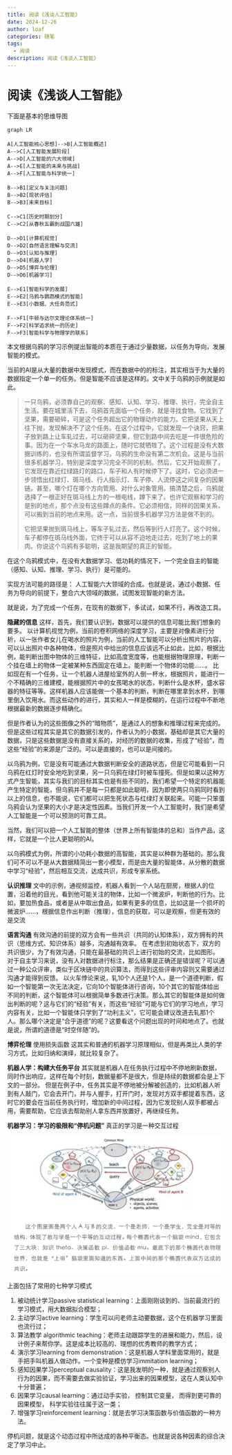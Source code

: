 ```yaml
---
title: 阅读《浅谈人工智能》
date: 2024-12-26
author: loaf
categories: 随笔
tags:
  - 阅读
description: 阅读《浅谈人工智能》
---
```


# 阅读《浅谈人工智能》

下面是基本的思维导图

```mermaid
graph LR

A[人工智能核心思想]-->B[人工智能概述]
A-->C[人工智能发展阶段]
A-->D[人工智能的六大领域]
A-->E[人工智能的未来与挑战]
A-->F[人工智能与科学统一]

B-->B1[定义与关注问题]
B-->B2[现状评估]
B-->B3[未来目标]

C-->C1[历史时期划分]
C-->C2[从春秋五霸到战国六雄]

D-->D1[计算机视觉]
D-->D2[自然语言理解与交流]
D-->D3[认知与推理]
D-->D4[机器人学]
D-->D5[博弈与伦理]
D-->D6[机器学习]

E-->E1[智能科学的发展]
E-->E2[乌鸦与鹦鹉模式的智能]
E-->E3[小数据、大任务范式]

F-->F1[牛顿与达尔文理论体系统一]
F-->F2[科学追求统一的历史]
F-->F3[智能科学与物理学的联系]

```

本文根据乌鸦的学习示例提出智能的本质在于通过少量数据，以任务为导向，发展智能的模式。

当前的AI是从大量的数据中发现模式，而在数据中的的标注，其实相当于为大量的数据指定一个单一的任务。但是智能不应该是这样的。文中关于乌鸦的示例就是如此。

> 一只乌鸦，必须靠自己的观察、感知、认知、学习、推理、执行，完全自主生活。要在城里活下去，乌鸦首先面临一个任务，就是寻找食物。它找到了坚果，需要砸碎，可是这个任务超出它的物理动作的能力。它把坚果从天上往下抛，发现解决不了这个任务。在这个过程中，它就发现一个诀窍，把果子放到路上让车轧过去，可以砸碎坚果，但它到路中间去吃是一件很危险的事。因为在一个车水马龙的路面上，随时它就牺牲了。这个过程是没有大数据训练的，也没有所谓监督学习，乌鸦的生命没有第二次机会。这是与当前很多机器学习，特别是深度学习完全不同的机制。然后，它又开始观察了，它发现在靠近红绿路灯的路口，车子和人有时候停下了。这时，它必须进一步领悟出红绿灯、斑马线、行人指示灯、车子停、人流停这之间复杂的因果链。甚至，哪个灯在哪个方向管用、对什么对象管用。搞清楚之后，乌鸦就选择了一根正好在斑马线上方的一根电线，蹲下来了。也许它观察和学习的是别的地点，那个点没有这些蹲点的条件。它必须相信，同样的因果关系，可以搬到当前的地点来用。这一点，当前很多机器学习方法是做不到的。
> 
> 它把坚果抛到斑马线上，等车子轧过去，然后等到行人灯亮了。这个时候，车子都停在斑马线外面，它终于可以从容不迫地走过去，吃到了地上的果肉。你说这个乌鸦有多聪明，这是我期望的真正的智能。

在这个乌鸦模式中，在没有大数据学习、低功耗的情况下，一个完全自主的智能（感知、认知、推理、学习、执行）是可能的。

实现方法可能的路径是：
人工智能六大领域的合成。也就是说，通过小数据、任务为导向的前提下，整合六大领域的数据，试图发现智能的新方法。

就是说，为了完成一个任务，在现有的数据下，多试试，如果不行，再改造工具。

**隐藏的信息**
这样，首先，我们要认识到，数据可以提供的信息可能比我们想象的要多。
以计算机视觉为例，当前的卷积网络的深度学习，主要是对像素进行分析，以一张作者女儿在喝水的照片为例，当前的人工智能可以分析出照片的内容，可以认出照片中各种物体，但是照片中给出的信息应该远不止如此，比如，根据比例，能判断出图中物体的三维特征，比如高度宽度等，也能根据物理原理，判断一个挂在墙上的物体一定被某种东西固定在墙上。能判断一个物体的功能……。
比如现在有一个任务，让一个机器人进屋给室外的人倒一杯水，根据照片，能进行一个不精确的三维建模，能根据照片中的女孩喝水的状态，判断什么是水杯，盛水容器的特征等等。这样机器人应该能做一个基本的判断，判断在哪里拿到水杯，到哪里倒入饮用水。而这些动作的进行，其实和人一样是模糊的，在运行过程中不断地根据最新的数据逐步精确化。

但是作者认为的这些图像之外的“暗物质”，是通过人的想象和推理过程来完成的。但是这些过程其实是其它的数据引发的，作者认为的小数据，基础却是其它大量的数据，只是这些数据是没有直接关系的，对经历的数据的收集，形成了“经验”，而这些“经验”的来源是广泛的。可以是直接的，也可以是间接的。

以乌鸦为例，它是没有可能通过大数据判断安全的道路状态，但是它可能看到一只乌鸦在红灯时安全地吃到坚果，另一只乌鸦在绿灯时被车撞死。但是如果以这种方式产生智能，其实与我们的目标其实也是有些不同的，我们希望一个特定的机器能产生特定的智能，但乌鸦并不是每一只都是如此聪明，因为即使两只乌鸦同时看到以上的信息，也不能说，它们都可以把生死状态与红绿灯关联起来。可能一只笨蛋乌鸦会认为坚果的大小才是决定性因素。当我们开发一个人工智能时，我们是希望人工智能是一个可以预测的可靠工具。

当然，我们可以把一个人工智能的整体（世界上所有智能体的总和）当作产品，这样，它就是一个比人更聪明的AI。

以乌鸦模式为例，所谓的小功耗小数据的高智能，其实是以种群为基础的。那么我们可不可以不是从大数据精简出一套小模型，而是由大量的智能体，从分散的数据中学习“经验”，然后相互交流，达成共识，形成专家系统。


**认识推理**
文中的示例，通视频监控，机器人看到一个人站在厨房，根据人的位置，沿着他的目光，看到他可能关注的物体，比如一个微波炉，判断他的行为。比如，要加热食品，或者是从中取出食品，如果有更多的信息，比如这是一个损坏的微波炉……，根据信息作出判断（推理），信息的获取，可以是观察，但更有效的是交流

**语言沟通**
有效沟通的前提的双方会有一些共识（共同的认知体系），双方拥有的共识（思维方式、知识体系）越多，沟通越有效率。
在考虑到初始状态下，双方的共识很少，为了有效沟通，只能在最基础的共识上进行初始的交流，比如图形。
对于自主学习来说，没有人对数据进行标注，那么结果是正确还是错误呢？可以通过一种公众评审，类似于区块链中的共识算法，而得到这些评审内容则又需要通过沟通才能得到反馈。
以火车悖论来说，轧10个人还是1个人，是一个道德判断，假如一个智能第一次无法决定，它向10个智能体进行咨询，10个其它的智能体给出不同的判断，这个智能体可以根据简单多数进行决策。那么其它的智能体是如何做出判断的呢？这与它们的“经验”有关，而这些“经验”可能与它们的学习地点，学习内容有关，比如一个智能体只学到了“功利主义”，它可能会建议改道去轧那1个人。那么哪个决定是“合乎道德”的呢？这要看这个问题出现的时间和地点了。也就是说，所谓的道德是“时空伴随”的。


**博弈伦理**
使用损失函数
这其实和普通的机器学习原理相似，但是再类比人类的学习方式，比如归纳和演绎，就比较复杂了。

**机器人学：构建大任务平台**
其实就是机器人在任务执行过程中不停地刷新数据，同时作出响应，这样在每个时刻，数据量都不是很大，但是持续的数据都会是上下文的一部分。
但是在例子中，任务其实是不停地被分解被创造的，比如机器人听到有人敲门，它会去开门，并与人握手，打开门时，发现对方双手都提着东西，这时它的要会在当前任务执行时，增加新的中间过程，因为它发现别人双手都被占用，需要帮助，它应该去帮助别人拿东西并放置好，再继续任务。

**机器学习：学习的极限和“停机问题”**
真正的学习是一种交互过程

![](https://raw.githubusercontent.com/loaf/sa1/master/blog/images/20250902112605918.png)

上面包括了常用的七种学习模式
1. 被动统计学习passive statistical learning：上面刚刚谈到的、当前最流行的学习模式，用大数据拟合模型；
2. 主动学习active learning：学生可以问老师主动要数据，这个在机器学习里面也流行过；
3. 算法教学 algorithmic teaching：老师主动跟踪学生的进展和能力，然后，设计例子来帮你学。这是成本比较高的、理想的优秀教师的教学方式；
4. 演示学习learning from demonstration：这是机器人学科里面常用的，就是手把手叫机器人做动作。一个变种是模仿学习immitation learning；
5. 感知因果学习perceptual causality：这是我发明的一种，就是通过观察别人行为的因果，而不需要去做实验验证，学习出来的因果模型，这在人类认知中十分普遍；
6. 因果学习causal learning：通过动手实验， 控制其它变量， 而得到更可靠的因果模型， 科学实验往往属于这一类；
7. 增强学习reinforcement learning：就是去学习决策函数与价值函数的一种方法。

停机问题，就是这个动态过程中所达成的各种平衡态。也就是说各种因素的综合决定了学习中止。


